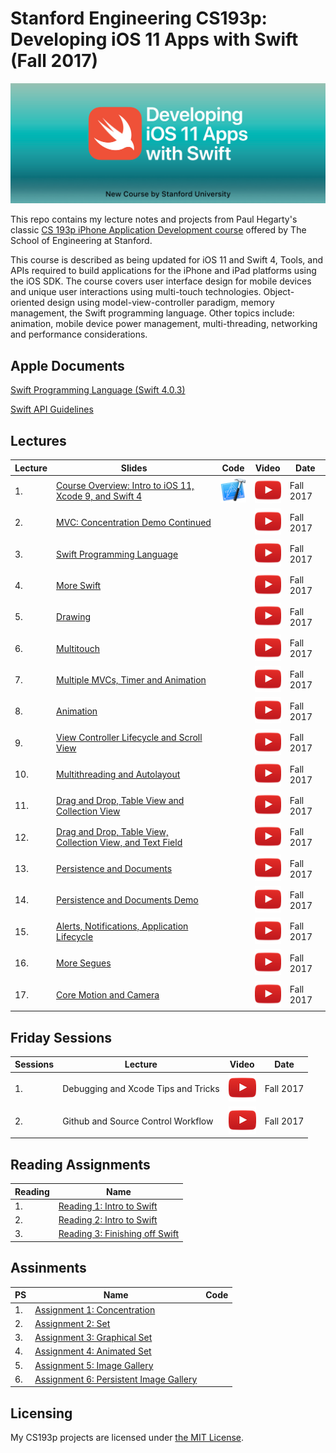 # Stanford Engineering CS193p: Developing iOS 11 Apps with Swift (Fall 2017)

![](art/iTunesU.jpg?raw=true)

This repo contains my lecture notes and projects from Paul Hegarty's classic [CS 193p iPhone Application Development course](http://web.stanford.edu/class/cs193p/cgi-bin/drupal/) offered by The School of Engineering at Stanford.

This course is described as being updated for iOS 11 and Swift 4, Tools, and APIs required to build applications for the iPhone and iPad platforms using the iOS SDK. The course covers user interface design for mobile devices and unique user interactions using multi-touch technologies. Object-oriented design using model-view-controller paradigm, memory management, the Swift programming language. Other topics include: animation, mobile device power management, multi-threading, networking and performance considerations.

## Apple Documents
[Swift Programming Language (Swift 4.0.3)](https://developer.apple.com/library/content/documentation/Swift/Conceptual/Swift_Programming_Language/index.html)

[Swift API Guidelines](https://swift.org/documentation/api-design-guidelines)

## Lectures
Lecture | Slides | Code | Video | Date
| ------------- | ------------- | ------------- | ------------- | ------------- |
| 1. | [Course Overview: Intro to iOS 11, Xcode 9, and Swift 4](https://drive.google.com/open?id=13hhB7smc4Z8JEOtzukHU9dV3u6z7jqr8) | [![](art/Xcode.png?raw=true)](./democode/Lecture_1_concentration) | [![](art/play.png?raw=true)](https://youtu.be/71pyOB4TPRE?list=PLPA-ayBrweUzGFmkT_W65z64MoGnKRZMq) | Fall 2017
| 2. | [MVC: Concentration Demo Continued](https://drive.google.com/open?id=16jrukJGDRR-Gve1A5dZMXaPM0UhlLB3Z) | | [![](art/play.png?raw=true)](https://youtu.be/w7a79cx3UaY?list=PLPA-ayBrweUzGFmkT_W65z64MoGnKRZMq) | Fall 2017
| 3. | [Swift Programming Language](https://drive.google.com/open?id=1q9653aFt1nWU0DG1rzzmmcW0Yu1W28dQ) | | [![](art/play.png?raw=true)](https://youtu.be/ZbpjTPzf8x4?list=PLPA-ayBrweUzGFmkT_W65z64MoGnKRZMq) | Fall 2017
| 4. | [More Swift](https://drive.google.com/open?id=1uip1sUSEIhw4xCjR6FC-C0lJpBVRNxGJ) | | [![](art/play.png?raw=true)](https://youtu.be/FU2V0YRQIOw?list=PLPA-ayBrweUzGFmkT_W65z64MoGnKRZMq) | Fall 2017
| 5. | [Drawing](https://drive.google.com/open?id=1Jn0swH3SsuF037FO5vMM1Ll08Q2GEBNE) | | [![](art/play.png?raw=true)](https://youtu.be/h2hm2AtanRU?list=PLPA-ayBrweUzGFmkT_W65z64MoGnKRZMq) | Fall 2017
| 6. | [Multitouch ](https://drive.google.com/open?id=1wkOS1q03LCvUwh5T0N0dg7EN3UryE0ZR) | | [![](art/play.png?raw=true)](https://youtu.be/_a0X5J3M2I8?list=PLPA-ayBrweUzGFmkT_W65z64MoGnKRZMq) | Fall 2017
| 7. | [Multiple MVCs, Timer and Animation](https://drive.google.com/open?id=1upQheYzftXhw4Dl93dH0Y1T0bUi-t7XG) | | [![](art/play.png?raw=true)](https://youtu.be/5B5IRK9wYjI?list=PLPA-ayBrweUzGFmkT_W65z64MoGnKRZMq) | Fall 2017
| 8. | [Animation](https://drive.google.com/open?id=1CzbESrN58ELXI9ET3w_y2DbmM4cwiC5S) | | [![](art/play.png?raw=true)](https://youtu.be/84ZhYhAwYqo?list=PLPA-ayBrweUzGFmkT_W65z64MoGnKRZMq) | Fall 2017
| 9. | [View Controller Lifecycle and Scroll View](https://drive.google.com/open?id=14l1O5jiwGxHAY3mO17okmZrKhHwWPy7G) | | [![](art/play.png?raw=true)](https://youtu.be/tLsPoVDXDG8?list=PLPA-ayBrweUzGFmkT_W65z64MoGnKRZMq) | Fall 2017
| 10. | [Multithreading and Autolayout](https://drive.google.com/open?id=1WIHYOTFsEjeuqTks80iY_AF3wQUR1Dhy) | | [![](art/play.png?raw=true)](https://youtu.be/kl2bDYiSgoc?list=PLPA-ayBrweUzGFmkT_W65z64MoGnKRZMq) | Fall 2017
| 11. | [Drag and Drop, Table View and Collection View](https://drive.google.com/open?id=1omjKZRXjZK8oAcR9M0gRkzn3sdq-NpY4) | | [![](art/play.png?raw=true)](https://youtu.be/M3X9o9wbn9o?list=PLPA-ayBrweUzGFmkT_W65z64MoGnKRZMq) | Fall 2017
| 12. | [Drag and Drop, Table View, Collection View, and Text Field](https://drive.google.com/open?id=1WDs_sd_cTyaNFnqGQ5J-15qPK62QDiy_) | | [![](art/play.png?raw=true)](https://youtu.be/cTUlAXBiTho?list=PLPA-ayBrweUzGFmkT_W65z64MoGnKRZMq) | Fall 2017
| 13. | [Persistence and Documents](https://drive.google.com/open?id=1QjbYAGXJRsWoYpLEt_qfN48DpVZOQkhS) | | [![](art/play.png?raw=true)](https://youtu.be/ckCjIJbxYLY?list=PLPA-ayBrweUzGFmkT_W65z64MoGnKRZMq) | Fall 2017
| 14. | [Persistence and Documents Demo](https://drive.google.com/open?id=1LjCJC8CjXn3zC_liNOeX7-IVzKq6-0jv) | | [![](art/play.png?raw=true)](https://youtu.be/gs3kj4XsqdY?list=PLPA-ayBrweUzGFmkT_W65z64MoGnKRZMq) | Fall 2017
| 15. | [Alerts, Notifications, Application Lifecycle](https://drive.google.com/open?id=1ciUtI2LjFDCZ0_WozB2mqZaXbACf5BBj) | | [![](art/play.png?raw=true)](https://youtu.be/K1tmZhuuyt0?list=PLPA-ayBrweUzGFmkT_W65z64MoGnKRZMq) | Fall 2017
| 16. | [More Segues](https://drive.google.com/open?id=1fKBUpdlplIg2YhWyxwhZuEEAUMP0Bq-6) | | [![](art/play.png?raw=true)](https://youtu.be/ke9fzOdg5Pk?list=PLPA-ayBrweUzGFmkT_W65z64MoGnKRZMq) | Fall 2017
| 17. | [Core Motion and Camera](https://drive.google.com/open?id=1cnXorvzbZTWQi0NqthDGqtx0y1c54p4X) | | [![](art/play.png?raw=true)](https://youtu.be/qOTY7cEl9ZA?list=PLPA-ayBrweUzGFmkT_W65z64MoGnKRZMq) | Fall 2017

## Friday Sessions
Sessions | Lecture | Video | Date
| ------------- | ------------- | ------------- | -------------
| 1. | Debugging and Xcode Tips and Tricks | [![](art/play.png?raw=true)](https://youtu.be/-UtIg4Lt7T8) | Fall 2017
| 2. | Github and Source Control Workflow | [![](art/play.png?raw=true)](https://youtu.be/LvhXql24EOs) | Fall 2017

## Reading Assignments

Reading  | Name
| ------------- | -------------
| 1. | [Reading 1: Intro to Swift](https://drive.google.com/open?id=1hDA3IPWAUwrWqx-RD_QU_oyCPVWlDdnD)
| 2. | [Reading 2: Intro to Swift](https://drive.google.com/open?id=1QTJisCkQuGJCO3-2jH0KWQXnSY8Gnpf1)
| 3. | [Reading 3: Finishing off Swift](https://drive.google.com/open?id=1VVOsiK2IgRGqKJZnIvFNtUb4Dwq6NCDJ)

## Assinments
PS  | Name | Code
| ------------- | ------------- | -------------
| 1. | [Assignment 1: Concentration](https://drive.google.com/open?id=1u-b4agSQqKBROU5dTKryHz6nwdqDWS8G) |
| 2. | [Assignment 2: Set](https://drive.google.com/open?id=14bpF6U5yyGDFNXIiRtZRHJjxAJPyxFYT) |
| 3. | [Assignment 3: Graphical Set](https://drive.google.com/open?id=1VVOsiK2IgRGqKJZnIvFNtUb4Dwq6NCDJ) |
| 4. | [Assignment 4: Animated Set](https://drive.google.com/open?id=1XGeM7HnWYcnvSCcB5akpz6SQZXGE3zst) |
| 5. | [Assignment 5: Image Gallery](https://drive.google.com/open?id=1l4TGfyKwhD3oxUOGxHql-9UCafE6nxXk) |
| 6. | [Assignment 6: Persistent Image Gallery](https://drive.google.com/open?id=1gJaKfTrHZsrh1sezkzUav8KxvkJCxJGp) |

## Licensing
My CS193p projects are licensed under [the MIT License](LICENSE).
